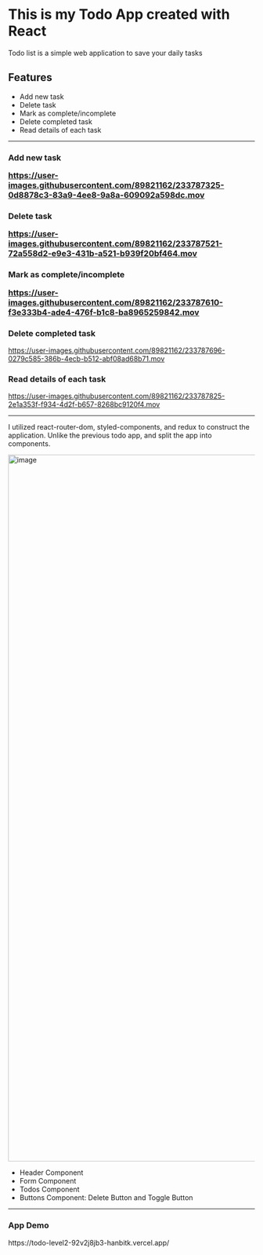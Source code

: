 <h1>This is my Todo App created with React</h1>

<p>Todo list is a simple web application to save your daily tasks</p>

<h2>Features</h2>

<ul>
  <li>Add new task</li>
  <li>Delete task</li>
  <li>Mark as complete/incomplete</li>
  <li>Delete completed task</li>
  <li>Read details of each task</li>
</ul>

<hr>

<h3>Add new task</3>


https://user-images.githubusercontent.com/89821162/233787325-0d8878c3-83a9-4ee8-9a8a-609092a598dc.mov

<h3>Delete task</3>


https://user-images.githubusercontent.com/89821162/233787521-72a558d2-e9e3-431b-a521-b939f20bf464.mov

<h3>Mark as complete/incomplete</3>




https://user-images.githubusercontent.com/89821162/233787610-f3e333b4-ade4-476f-b1c8-ba8965259842.mov

<h3>Delete completed task</h3>



https://user-images.githubusercontent.com/89821162/233787696-0279c585-386b-4ecb-b512-abf08ad68b71.mov


<h3>Read details of each task</h3>



https://user-images.githubusercontent.com/89821162/233787825-2e1a353f-f934-4d2f-b657-8268bc9120f4.mov


<hr>

I utilized react-router-dom, styled-components, and redux to construct the application. Unlike the previous todo app, and split the app into components.

<img width="1440" alt="image" src="https://user-images.githubusercontent.com/89821162/233785572-e55f9a1c-267f-48de-8c3d-09f6d5ce1a23.png">

<ul>
  <li>Header Component</li>
  <li>Form Component</li>
  <li>Todos Component</li>
  <li>Buttons Component: Delete Button and Toggle Button</li>
</ul>

<hr>

<h3>App Demo</h3>
https://todo-level2-92v2j8jb3-hanbitk.vercel.app/
